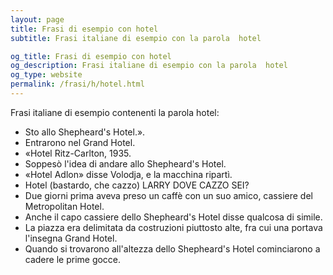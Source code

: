 ```yaml
---
layout: page
title: Frasi di esempio con hotel 
subtitle: Frasi italiane di esempio con la parola  hotel

og_title: Frasi di esempio con hotel 
og_description: Frasi italiane di esempio con la parola  hotel
og_type: website
permalink: /frasi/h/hotel.html
---
```


Frasi italiane di esempio contenenti la parola hotel:


- Sto allo Shepheard's Hotel.».
- Entrarono nel Grand Hotel.
- «Hotel Ritz-Carlton, 1935.
- Soppesò l'idea di andare allo Shepheard's Hotel.
- «Hotel Adlon» disse Volodja, e la macchina ripartì.
- Hotel (bastardo, che cazzo) LARRY DOVE CAZZO SEI?
- Due giorni prima aveva preso un caffè con un suo amico, cassiere del Metropolitan Hotel.
- Anche il capo cassiere dello Shepheard's Hotel disse qualcosa di simile.
- La piazza era delimitata da costruzioni piuttosto alte, fra cui una portava l'insegna Grand Hotel.
- Quando si trovarono all'altezza dello Shepheard's Hotel cominciarono a cadere le prime gocce.
